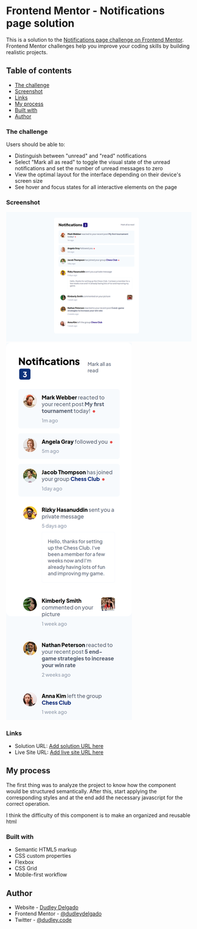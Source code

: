 # Frontend Mentor - Notifications page solution

This is a solution to the [Notifications page challenge on Frontend Mentor](https://www.frontendmentor.io/challenges/notifications-page-DqK5QAmKbC). Frontend Mentor challenges help you improve your coding skills by building realistic projects. 

## Table of contents

  - [The challenge](#the-challenge)
  - [Screenshot](#screenshot)
  - [Links](#links)
  - [My process](#my-process)
  - [Built with](#built-with)
  - [Author](#author)


### The challenge

Users should be able to:

- Distinguish between "unread" and "read" notifications
- Select "Mark all as read" to toggle the visual state of the unread notifications and set the number of unread messages to zero
- View the optimal layout for the interface depending on their device's screen size
- See hover and focus states for all interactive elements on the page

### Screenshot

![](./assets/images/notifications-page-desktop.png)
![](./assets/images/notifications-page-mobile.png)


### Links

- Solution URL: [Add solution URL here](https://www.frontendmentor.io/solutions/notifications-page-TZSvjgUyEJ)
- Live Site URL: [Add live site URL here](https://dudleydelgado.github.io/notifications-challenge/)

## My process

The first thing was to analyze the project to know how the component would be structured semantically. After this, start applying the corresponding styles and at the end add the necessary javascript for the correct operation.

I think the difficulty of this component is to make an organized and reusable html

### Built with

- Semantic HTML5 markup
- CSS custom properties
- Flexbox
- CSS Grid
- Mobile-first workflow

## Author

- Website - [Dudley Delgado](https://dudleydelgado.github.io/portfolio/)
- Frontend Mentor - [@dudleydelgado](https://www.frontendmentor.io/profile/dudleydelgado)
- Twitter - [@dudley.code](https://www.instagram.com/dudley.code)

